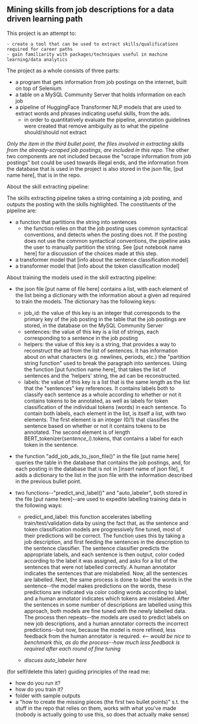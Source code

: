 ## Mining skills from job descriptions for a data driven learning path



This project is an attempt to:

	- create a tool that can be used to extract skills/qualifications required for career paths
	- gain familiarity with packages/techniques useful in machine learning/data analytics 



The project as a whole consists of three parts:

- a program that gets information from job postings on the internet, built on top of Selenium
- a table on a MySQL Community Server that holds information on each job
- a pipeline of HuggingFace Transformer NLP models that are used to extract words and phrases indicating useful skills, from the ads.
  - in order to quantitatively evaluate the pipeline, annotation guidelines were created that remove ambiguity as to what the pipeline should/should not extract

*Only the item in the third bullet point, the files involved in extracting skills from the already-scraped job postings, are included in this repo.* The other two components are not included because the "scrape information from job postings" bot  could be used towards illegal ends, and the information from the database that is used in the project is also stored in the json file, [put name here], that is in the repo.



About the skill extracting pipeline:

The skills extracting pipeline takes a string containing a job posting, and outputs the posting with the skills highlighted. The constituents of the pipeline are:

- a function that partitions the string into sentences
  - the function relies on that the job posting uses common syntactical conventions, and detects when the posting does not. If the posting does not use the common syntactical conventions, the pipeline asks the user to manually partition the string. See [put notebook name here] for a discussion of the choices made at this step.
- a transformer model that [info about the sentence classification model]
- a transformer model that [info about the token classification model]



About training the models used in the skill extracting pipeline:

- the json file [put name of file here] contains a list, with each element of the list being a dictionary with the information about a given ad required to train the models. The dictionary has the following keys:
  - job_id: the value of this key is an integer that corresponds to the primary key of the job posting in the table that the job postings are stored, in the database on the MySQL Community Server
  - sentences: the value of this key is a list of strings, each corresponding to a sentence in the job posting
  - helpers:  the value of this key is a string, that provides a way to reconstruct the ad from the list of sentences. It has information about on what characters (e.g. newlines, periods, etc.) the "partition string function" used to break the paragraph into sentences. Using the function [put function name here], that takes the list of sentences and the 'helpers' string, the ad can be reconstructed.
  - labels: the value of this key is a list that is the same length as the list that the "sentences" key references. It contains labels both to classify each sentence as a whole according to whether or not it contains tokens to be annotated, as well as labels for token classification of the individual tokens (words) in each sentence. To contain both labels, each element in the list, is itself a list, with two elements. The first element is an integer (0/1) that classifies the sentence based on whether or not it contains tokens to be annotated. The second element is of length BERT_tokenizer(*sentence_i*).tokens, that contains a label for each token in the sentence.
  
- the function "add_job_ads_to_json_file()" in the file [put name here] queries the table in the database that contains the job postings, and, for each posting in the database that is not in  [insert name of json file], it adds a dictionary to the list in the json file with the information described in the previous bullet point.

- two functions--"predict_and_label()" and "auto_labeler", both stored in the file [put name here]--are used to expedite labelling training data in the following ways:

  - predict_and_label: this function accelerates labelling train/test/validation data by using the fact that, as the sentence and token classification models are progressively fine tuned, most of their predictions will be correct. The function uses this by taking a job description, and first feeding the sentences in the description to the sentence classifier. The sentence classifier predicts the appropriate labels, and each sentence is then output, color coded according to the label it was assigned, and asks for a list of the sentences that were not labelled correctly. A human annotator indicates the sentences that are mislabeled. Now, all the sentences are labelled. Next, the same process is done to label the words in the sentence--the model makes predictions on the words, these predictions are indicated via color coding words according to label, and a human annotator indicates which tokens are mislabeled. After the sentences in some number of descriptions are labelled using this approach, both models are fine tuned with the newly labelled data. The process then repeats--the models are used to predict labels on new job descriptions, and a human annotator corrects the incorrect predictions--but   now, because the model is more refined, less feedback from the human annotator is required. *<-- would be nice to benchmark this, as do the process--how much less feedback is required after each round of fine tuning*

  - *discuss auto_labeler here*

    








(for self/delete this later) guiding principles of the read me:

- how do you run it?
- how do you train it?
- folder with sample outputs
- a "how to create the missing pieces (the first two bullet points)" s.t. the stuff in the repo that relies on them, works with what you've made (nobody is actually going to use this, so does that actually make sense)